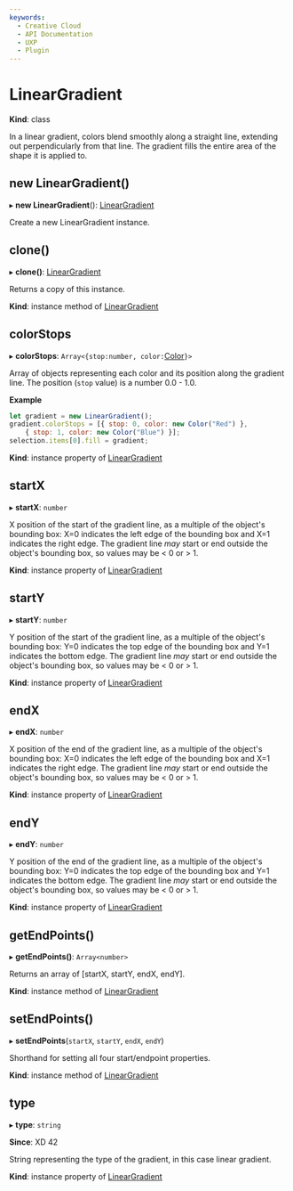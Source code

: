 ```yaml
---
keywords:
  - Creative Cloud
  - API Documentation
  - UXP
  - Plugin
---
```


# LinearGradient

**Kind**: class

In a linear gradient, colors blend smoothly along a straight line, extending out perpendicularly from that line. The gradient fills the entire area of the shape it is
applied to.

## new LinearGradient()

▸ **new LinearGradient**(): [LinearGradient](#LinearGradient)

Create a new LinearGradient instance.

## clone()

▸ **clone()**: [LinearGradient](#LinearGradient)

Returns a copy of this instance.

**Kind**: instance method of [LinearGradient](#LinearGradient)

## colorStops

▸ **colorStops**: `Array<{stop:number, color:`[Color](/develop/reference/Color)`}>`

Array of objects representing each color and its position along the gradient line. The position (`stop` value) is a number 0.0 - 1.0.

**Example**
```js
let gradient = new LinearGradient();
gradient.colorStops = [{ stop: 0, color: new Color("Red") },
    { stop: 1, color: new Color("Blue") }];
selection.items[0].fill = gradient;
```

**Kind**: instance property of [LinearGradient](#LinearGradient)

## startX

▸ **startX**: `number`

X position of the start of the gradient line, as a multiple of the object's bounding box: X=0 indicates the left edge of the bounding box and X=1 indicates the right edge.
The gradient line _may_ start or end outside the object's bounding box, so values may be < 0 or > 1.

**Kind**: instance property of [LinearGradient](#LinearGradient)

## startY

▸ **startY**: `number`

Y position of the start of the gradient line, as a multiple of the object's bounding box: Y=0 indicates the top edge of the bounding box and Y=1 indicates the bottom edge.
The gradient line _may_ start or end outside the object's bounding box, so values may be < 0 or > 1.

**Kind**: instance property of [LinearGradient](#LinearGradient)

## endX

▸ **endX**: `number`

X position of the end of the gradient line, as a multiple of the object's bounding box: X=0 indicates the left edge of the bounding box and X=1 indicates the right edge.
The gradient line _may_ start or end outside the object's bounding box, so values may be < 0 or > 1.

**Kind**: instance property of [LinearGradient](#LinearGradient)

## endY

▸ **endY**: `number`

Y position of the end of the gradient line, as a multiple of the object's bounding box: Y=0 indicates the top edge of the bounding box and Y=1 indicates the bottom edge.
The gradient line _may_ start or end outside the object's bounding box, so values may be < 0 or > 1.

**Kind**: instance property of [LinearGradient](#LinearGradient)

## getEndPoints()

▸ **getEndPoints()**: `Array<number>`

Returns an array of \[startX, startY, endX, endY\].

**Kind**: instance method of [LinearGradient](#LinearGradient)

## setEndPoints()

▸ **setEndPoints**(`startX`, `startY`, `endX`, `endY`)

Shorthand for setting all four start/endpoint properties.

**Kind**: instance method of [LinearGradient](#LinearGradient)

## type

▸ **type**: `string`

**Since**: XD 42

String representing the type of the gradient, in this case linear gradient.

**Kind**: instance property of [LinearGradient](#LinearGradient)
